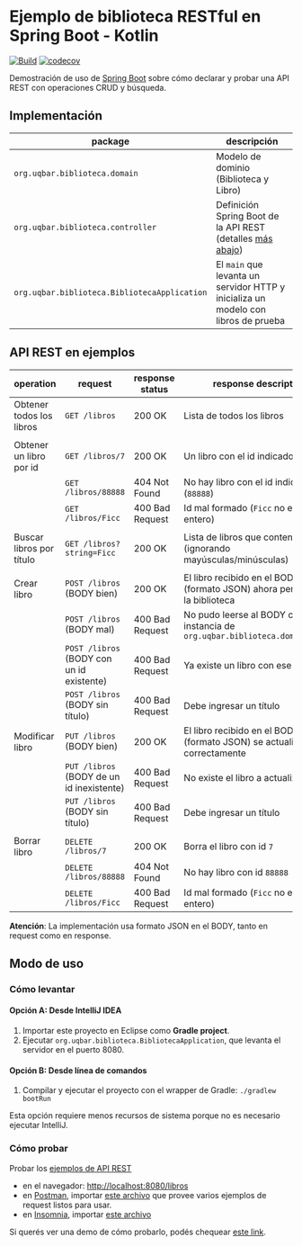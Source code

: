 # Ejemplo de biblioteca RESTful en Spring Boot - Kotlin

[![Build](https://github.com/uqbar-project/eg-biblioteca-springboot-kotlin/actions/workflows/build.yml/badge.svg)](https://github.com/uqbar-project/eg-biblioteca-springboot/actions/workflows/build.yml) [![codecov](https://codecov.io/gh/uqbar-project/eg-biblioteca-springboot-kotlin/branch/master/graph/badge.svg?token=0ZNNS99PJP)](https://codecov.io/gh/uqbar-project/eg-biblioteca-springboot-kotlin)

Demostración de uso de [Spring Boot](https://spring.io/projects/spring-boot) sobre cómo declarar y probar una API REST con operaciones CRUD y búsqueda.


## Implementación

| package | descripción |
| --- | --- |
| `org.uqbar.biblioteca.domain`      | Modelo de dominio (Biblioteca y Libro) |
| `org.uqbar.biblioteca.controller`       | Definición Spring Boot de la API REST (detalles [más abajo](#api-rest-en-ejemplos)) |
| `org.uqbar.biblioteca.BibliotecaApplication`        | El `main` que levanta un servidor HTTP y inicializa un modelo con libros de prueba |


## API REST en ejemplos

| operation                 | request                   | response status | response description | 
| --- | --- | --- | --- |
| Obtener todos los libros  | `GET /libros`             | 200 OK          | Lista de todos los libros |
| | | | |
| Obtener un libro por id   | `GET /libros/7`           | 200 OK          | Un libro con el id indicado (`7`) |
|                           | `GET /libros/88888`       | 404 Not Found   | No hay libro con el id indicado (`88888`) |
|                           | `GET /libros/Ficc`        | 400 Bad Request | Id mal formado (`Ficc` no es un entero) |
| | | | |
| Buscar libros por título  | `GET /libros?string=Ficc` | 200 OK          | Lista de libros que contengan `ficc` (ignorando mayúsculas/minúsculas) |
| | | | |
| Crear libro     | `POST /libros` (BODY bien)| 200 OK          | El libro recibido en el BODY (formato JSON) ahora pertenece a la biblioteca |
|                           | `POST /libros` (BODY mal) | 400 Bad Request | No pudo leerse al BODY como instancia de `org.uqbar.biblioteca.domain.Libro` |
|                           | `POST /libros` (BODY con un id existente) | 400 Bad Request | Ya existe un libro con ese id |
|                           | `POST /libros` (BODY sin título) | 400 Bad Request | Debe ingresar un título |
| Modificar libro     | `PUT /libros` (BODY bien)| 200 OK          | El libro recibido en el BODY (formato JSON) se actualiza correctamente |
|      | `PUT /libros` (BODY de un id inexistente)| 400 Bad Request          | No existe el libro a actualizar |
|      | `PUT /libros` (BODY sin título)| 400 Bad Request | Debe ingresar un título |
| | | | |
| Borrar libro              | `DELETE /libros/7`        | 200 OK          | Borra el libro con id `7` |
|                           | `DELETE /libros/88888`    | 404 Not Found | No hay libro con id `88888` |
|                           | `DELETE /libros/Ficc`     | 400 Bad Request | Id mal formado (`Ficc` no es un entero) |

**Atención**: La implementación usa formato JSON en el BODY, tanto en request como en response.


## Modo de uso

### Cómo levantar

#### Opción A: Desde IntelliJ IDEA

1. Importar este proyecto en Eclipse como **Gradle project**.
2. Ejecutar `org.uqbar.biblioteca.BibliotecaApplication`, que levanta el servidor en el puerto 8080.

#### Opción B: Desde línea de comandos

1. Compilar y ejecutar el proyecto con el wrapper de Gradle: `./gradlew bootRun`

Esta opción requiere menos recursos de sistema porque no es necesario ejecutar IntelliJ.

### Cómo probar

Probar los [ejemplos de API REST](#api-rest-en-ejemplos)
* en el navegador: <http://localhost:8080/libros>
* en [Postman](https://www.getpostman.com/), importar [este archivo](Biblioteca.postman_collection.json) que provee varios ejemplos de request listos para usar.
* en [Insomnia](https://insomnia.rest/download), importar [este archivo](Biblioteca.insomnia_collection.json)

Si querés ver una demo de cómo probarlo, podés chequear [este link](https://github.com/uqbar-project/eg-tareas-springboot-kotlin).
